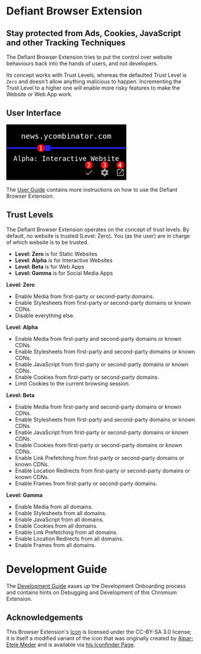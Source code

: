 
# Defiant Browser Extension

## Stay protected from Ads, Cookies, JavaScript and other Tracking Techniques

The Defiant Browser Extension tries to put the control over website
behaviours back into the hands of users, and not developers.

Its concept works with Trust Levels, whereas the defaulted Trust Level
is `Zero` and doesn't allow anything malicious to happen. Incrementing
the Trust Level to a higher one will enable more risky features to make
the Website or Web App work.


## User Interface

![Popup UI](/defiant/chrome/user-guide.png)

The [User Guide](/defiant/chrome/user-guide.html) contains more instructions
on how to use the Defiant Browser Extension.


## Trust Levels

The Defiant Browser Extension operates on the concept of trust levels.
By default, no website is trusted (Level: Zero). You (as the user) are
in charge of which website is to be trusted.

- **Level: Zero** is for Static Websites
- **Level: Alpha** is for Interactive Websites
- **Level: Beta** is for Web Apps
- **Level: Gamma** is for Social Media Apps

**Level: Zero**

- Enable Media from first-party or second-party domains.
- Enable Stylesheets from first-party or second-party domains or known CDNs.
- Disable everything else.

**Level: Alpha**

- Enable Media from first-party and second-party domains or known CDNs.
- Enable Stylesheets from first-party and second-party domains or known CDNs.
- Enable JavaScript from first-party or second-party domains or known CDNs.
- Enable Cookies from first-party or second-party domains.
- Limit Cookies to the current browsing session.

**Level: Beta**

- Enable Media from first-party and second-party domains or known CDNs.
- Enable Stylesheets from first-party and second-party domains or known CDNs.
- Enable JavaScript from first-party or second-party domains or known CDNs.
- Enable Cookies from first-party or second-party domains or known CDNs.
- Enable Link Prefetching from first-party or second-party domains or known CDNs.
- Enable Location Redirects from first-party or second-party domains or known CDNs.
- Enable Frames from first-party or second-party domains.

**Level: Gamma**

- Enable Media from all domains.
- Enable Stylesheets from all domains.
- Enable JavaScript from all domains.
- Enable Cookies from all domains.
- Enable Link Prefetching from all domains.
- Enable Location Redirects from all domains.
- Enable Frames from all domains.


# Development Guide

The [Development Guide](./guide/DEVELOPMENT.md) eases up the Development Onboarding
process and contains hints on Debugging and Development of this Chromium Extension.


## Acknowledgements

This Browser Extension's [Icon](./defiant/design/icon.svg) is licensed under the
CC-BY-SA 3.0 license; it is itself a modified variant of the icon that was originally
created by [Alpar-Etele Meder](https://dribbble.com/Pocike) and is available via
[his Iconfinder Page](https://www.iconfinder.com/pocike).

